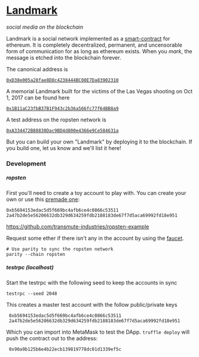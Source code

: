 # [Landmark](https://thoppe.github.io/Landmark/)
_social media on the blockchain_

Landmark is a social network implemented as a [smart-contract](contracts/Landmark.sol) for ethereum.
It is completely decentralized, permanent, and uncensorable form of communication for as long as ethereum exists.
When you _mark_, the message is etched into the blockchain forever.

The canonical address is

[`0xD38e005a28fae8D8c4238444BC08E7Da83902310`](https://etherscan.io/address/0xd38e005a28fae8d8c4238444bc08e7da83902310)

A memorial Landmark built for the victims of the Las Vegas shooting on Oct 1, 2017 can be found here

[`0x1B11aC23fbB37B1F943c2b36a566fc77f64BB8a9`](https://etherscan.io/address/0x1B11aC23fbB37B1F943c2b36a566fc77f64BB8a9)

A test address on the ropsten network is

[`0xA334472B88830Dac9BD4d800e4366e9Ce584631a`](https://ropsten.etherscan.io/address/0xa334472b88830dac9bd4d800e4366e9ce584631a)

But you can build your own "Landmark" by deploying it to the blockchain.
If you build one, let us know and we'll list it here!

### Development

##### *ropsten*

First you'll need to create a toy account to play with. You can create your own or use this [premade one](https://ropsten.etherscan.io/address/0xb5694153edac5d5f669bc4afb6ce4c0866c53511):

    0xb5694153edac5d5f669bc4afb6ce4c0866c53511
    2a47b2de5e56206632db329d634259fdb2188183de67f7d5aca69992fd18e951

https://github.com/transmute-industries/ropsten-example

Request some ether if there isn't any in the account by using the [faucet](https://faucet.metamask.io/).

    # Use parity to sync the ropsten network
    parity --chain ropsten


##### *testrpc* (localhost)

Start the testrpc with the following seed to keep the accounts in sync

    testrpc --seed 2048

This creates a master test account with the follow public/private keys

     0xb5694153edac5d5f669bc4afb6ce4c0866c53511
     2a47b2de5e56206632db329d634259fdb2188183de67f7d5aca69992fd18e951

Which you can import into MetaMask to test the DApp.
`truffle deploy` will push the contract out to the address:

     0x90a9b125b6e4b22ecb139819778dc01d1339ef5c